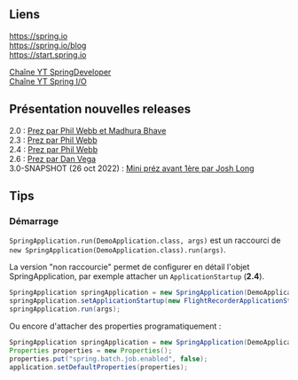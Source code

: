 
## Liens 

https://spring.io \
https://spring.io/blog \
https://start.spring.io

[Chaîne YT SpringDeveloper](https://www.youtube.com/user/SpringSourceDev) \
[Chaîne YT Spring I/O](https://www.youtube.com/c/SpringIOConference)

## Présentation nouvelles releases

2.0 : [Prez par Phil Webb et Madhura Bhave](https://www.youtube.com/watch?v=TasMZsZxLCA) \
2.3 : [Prez par Phil Webb](https://www.youtube.com/watch?v=WL7U-yGfUXA) \
2.4 : [Prez par Phil Webb](https://www.youtube.com/watch?v=lgyO9C9zdrg) \
2.6 : [Prez par Dan Vega](https://www.youtube.com/watch?v=4L4LEnawcO8) \
3.0-SNAPSHOT (26 oct 2022) : [Mini préz avant 1ère par Josh Long](https://www.youtube.com/watch?v=aUm5WZjh8RA)

## Tips

### Démarrage

`SpringApplication.run(DemoApplication.class, args)` est un raccourci de `new SpringApplication(DemoApplication.class).run(args)`.

La version "non raccourcie" permet de configurer en détail l'objet SpringApplication, par exemple attacher un `ApplicationStartup` (**2.4**).

```java
SpringApplication springApplication = new SpringApplication(DemoApplication.class);
springApplication.setApplicationStartup(new FlightRecorderApplicationStartup());
springApplication.run(args);
```

Ou encore d'attacher des properties programatiquement : 

```java
SpringApplication springApplication = new SpringApplication(DemoApplication.class);
Properties properties = new Properties();
properties.put("spring.batch.job.enabled", false);
application.setDefaultProperties(properties);
```

